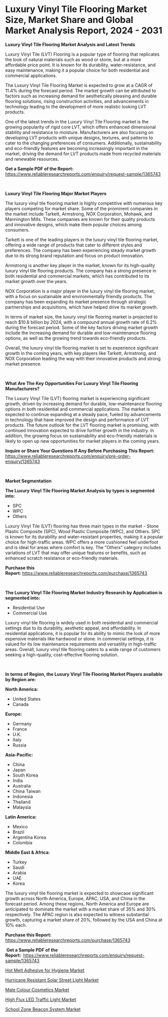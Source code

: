 <p><h1>Luxury Vinyl Tile Flooring Market Size, Market Share and Global Market Analysis Report, 2024 - 2031</h1></p><p><strong>Luxury Vinyl Tile Flooring Market Analysis and Latest Trends</strong></p>
<p><p>Luxury Vinyl Tile (LVT) Flooring is a popular type of flooring that replicates the look of natural materials such as wood or stone, but at a more affordable price point. It is known for its durability, water-resistance, and easy maintenance, making it a popular choice for both residential and commercial applications. </p><p>The Luxury Vinyl Tile Flooring Market is expected to grow at a CAGR of 11.4% during the forecast period. The market growth can be attributed to factors such as increasing demand for aesthetically pleasing and durable flooring solutions, rising construction activities, and advancements in technology leading to the development of more realistic looking LVT products. </p><p>One of the latest trends in the Luxury Vinyl Tile Flooring market is the growing popularity of rigid core LVT, which offers enhanced dimensional stability and resistance to moisture. Manufacturers are also focusing on developing LVT products with unique designs, textures, and patterns to cater to the changing preferences of consumers. Additionally, sustainability and eco-friendly features are becoming increasingly important in the market, driving the demand for LVT products made from recycled materials and renewable resources.</p></p>
<p><strong>Get a Sample PDF of the Report:&nbsp;</strong> <a href="https://www.reliableresearchreports.com/enquiry/request-sample/1365743">https://www.reliableresearchreports.com/enquiry/request-sample/1365743</a></p>
<p>&nbsp;</p>
<p><strong>Luxury Vinyl Tile Flooring Major Market Players</strong></p>
<p><p>The luxury vinyl tile flooring market is highly competitive with numerous key players competing for market share. Some of the prominent companies in the market include Tarkett, Armstrong, NOX Corporation, Mohawk, and Mannington Mills. These companies are known for their quality products and innovative designs, which make them popular choices among consumers.</p><p>Tarkett is one of the leading players in the luxury vinyl tile flooring market, offering a wide range of products that cater to different styles and preferences. The company has been experiencing steady market growth due to its strong brand reputation and focus on product innovation.</p><p>Armstrong is another key player in the market, known for its high-quality luxury vinyl tile flooring products. The company has a strong presence in both residential and commercial markets, which has contributed to its market growth over the years.</p><p>NOX Corporation is a major player in the luxury vinyl tile flooring market, with a focus on sustainable and environmentally friendly products. The company has been expanding its market presence through strategic partnerships and acquisitions, which have helped drive its market growth.</p><p>In terms of market size, the luxury vinyl tile flooring market is projected to reach $10.8 billion by 2024, with a compound annual growth rate of 6.2% during the forecast period. Some of the key factors driving market growth include the increasing demand for durable and low-maintenance flooring options, as well as the growing trend towards eco-friendly products.</p><p>Overall, the luxury vinyl tile flooring market is set to experience significant growth in the coming years, with key players like Tarkett, Armstrong, and NOX Corporation leading the way with their innovative products and strong market presence.</p></p>
<p>&nbsp;</p>
<p><strong>What Are The Key Opportunities For Luxury Vinyl Tile Flooring Manufacturers?</strong></p>
<p><p>The Luxury Vinyl Tile (LVT) flooring market is experiencing significant growth, driven by increasing demand for durable, low-maintenance flooring options in both residential and commercial applications. The market is expected to continue expanding at a steady pace, fueled by advancements in technology that have improved the design and performance of LVT products. The future outlook for the LVT flooring market is promising, with continued innovation expected to drive further growth in the industry. In addition, the growing focus on sustainability and eco-friendly materials is likely to open up new opportunities for market players in the coming years.</p></p>
<p><strong>Inquire or Share Your Questions If Any Before Purchasing This Report:</strong> <a href="https://www.reliableresearchreports.com/enquiry/pre-order-enquiry/1365743">https://www.reliableresearchreports.com/enquiry/pre-order-enquiry/1365743</a></p>
<p>&nbsp;</p>
<p><strong>Market Segmentation</strong></p>
<p><strong>The Luxury Vinyl Tile Flooring Market Analysis by types is segmented into:</strong></p>
<p><ul><li>SPC</li><li>WPC</li><li>Others</li></ul></p>
<p><p>Luxury Vinyl Tile (LVT) flooring has three main types in the market - Stone Plastic Composite (SPC), Wood Plastic Composite (WPC), and Others. SPC is known for its durability and water-resistant properties, making it a popular choice for high-traffic areas. WPC offers a more cushioned feel underfoot and is ideal for areas where comfort is key. The "Others" category includes variations of LVT that may offer unique features or benefits, such as enhanced scratch resistance or eco-friendly materials.</p></p>
<p><strong>Purchase this Report:&nbsp;</strong><a href="https://www.reliableresearchreports.com/purchase/1365743">https://www.reliableresearchreports.com/purchase/1365743</a></p>
<p>&nbsp;</p>
<p><strong>The Luxury Vinyl Tile Flooring Market Industry Research by Application is segmented into:</strong></p>
<p><ul><li>Residential Use</li><li>Commercial Use</li></ul></p>
<p><p>Luxury vinyl tile flooring is widely used in both residential and commercial settings due to its durability, aesthetic appeal, and affordability. In residential applications, it is popular for its ability to mimic the look of more expensive materials like hardwood or stone. In commercial settings, it is valued for its low maintenance requirements and versatility in high-traffic areas. Overall, luxury vinyl tile flooring caters to a wide range of customers seeking a high-quality, cost-effective flooring solution.</p></p>
<p>&nbsp;</p>
<p><strong>In terms of Region, the Luxury Vinyl Tile Flooring Market Players available by Region are:</strong></p>
<p>
    <p> <strong> North America: </strong>
        <ul>
            <li>United States</li>
            <li>Canada</li>
        </ul>
        </p> 
    <p> <strong> Europe: </strong>
        <ul>
            <li>Germany</li>
            <li>France</li>
            <li>U.K.</li>
            <li>Italy</li>
            <li>Russia</li>
        </ul>
        </p> 
    <p> <strong> Asia-Pacific: </strong>
        <ul>
            <li>China</li>
            <li>Japan</li>
            <li>South Korea</li>
            <li>India</li>
            <li>Australia</li>
            <li>China Taiwan</li>
            <li>Indonesia</li>
            <li>Thailand</li>
            <li>Malaysia</li>
        </ul>
        </p> 
    <p> <strong> Latin America: </strong>
        <ul>
            <li>Mexico</li>
            <li>Brazil</li>
            <li>Argentina Korea</li>
            <li>Colombia</li>
        </ul>
        </p> 
    <p> <strong> Middle East & Africa: </strong>
        <ul>
            <li>Turkey</li>
            <li>Saudi</li>
            <li>Arabia</li>
            <li>UAE</li>
            <li>Korea</li>
        </ul>
    </p>
    </p>
<p><p>The luxury vinyl tile flooring market is expected to showcase significant growth across North America, Europe, APAC, USA, and China in the forecast period. Among these regions, North America and Europe are anticipated to dominate the market with a market share of 35% and 30% respectively. The APAC region is also expected to witness substantial growth, capturing a market share of 20%, followed by the USA and China at 10% each.</p></p>
<p><strong>Purchase this Report: </strong><a href="https://www.reliableresearchreports.com/purchase/1365743">https://www.reliableresearchreports.com/purchase/1365743</a></p>
<p>&nbsp;<strong>Get a Sample PDF of the Report:&nbsp;&nbsp;</strong><a href="https://www.reliableresearchreports.com/enquiry/request-sample/1365743">https://www.reliableresearchreports.com/enquiry/request-sample/1365743</a></p>
<p><strong></strong></p>
<p><p><a href="https://github.com/juancolorado15/Market-Research-Report-List-1/blob/main/hot-melt-adhesive-for-hygiene-market.md">Hot Melt Adhesive for Hygiene Market</a></p><p><a href="https://medium.com/p/fc258373a875/edit">Hurricane Resistant Solar Street Light Market</a></p><p><a href="https://github.com/mohamedbakry57/Market-Research-Report-List-1/blob/main/male-colour-cosmetics-market.md">Male Colour Cosmetics Market</a></p><p><a href="https://medium.com/p/f8a0d96a6165/edit">High Flux LED Traffic Light Market</a></p><p><a href="https://medium.com/p/12221b5a6e3c/edit">School Zone Beacon System Market</a></p></p>